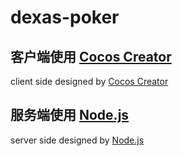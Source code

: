 # dexas-poker
## 客户端使用 [Cocos Creator](http://www.cocos.com/creator)
client side designed by [Cocos Creator](http://www.cocos.com/creator)
## 服务端使用 [Node.js](https://github.com/nodejscn/node-api-cn)
server side designed by [Node.js](https://github.com/nodejscn/node-api-cn)
